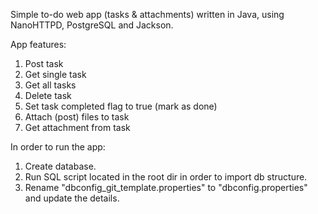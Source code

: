 Simple to-do web app (tasks & attachments) written in Java, using NanoHTTPD, PostgreSQL and Jackson.

App features:
1. Post task
2. Get single task
3. Get all tasks
4. Delete task
5. Set task completed flag to true (mark as done)
6. Attach (post) files to task
7. Get attachment from task

In order to run the app:
1. Create database.
1. Run SQL script located in the root dir in order to import db structure.
2. Rename "dbconfig_git_template.properties" to "dbconfig.properties" and update the details.